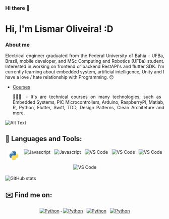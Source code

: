 <!-- BLOG-POST-LIST:START -->
<!-- BLOG-POST-LIST:END -->
### Hi there 👋
# Hi, I'm Lismar Oliveira! :D

### About me



<p align="justify">Electrical engineer graduated from the Federal University of Bahia - UFBa, Brazil, mobile developer, and MSc Computing and Robotics (UFBa) student. Interested in working on frontend or backend RestAPI's and flutter SDK. I'm currently learning about embedded system, artificial intelligence, Unity and I have a love / hate relationship with Programming. 😐</p>

- [Courses](https://1drv.ms/u/s!ApueJFa-5RQig-dBA0Q1iqsOcXmeuQ?e=SrwiME) <p align="justify">👨🏼‍🏫 - It's are technical courses on many technologies, such as Embedded Systems, PIC Microcontrollers, Arduino, RaspberryPI, Matlab, R, Python, Flutter, Switf, TDD, Design Patterns, Clean Architeture and more. </p>

![Alt Text](https://user-images.githubusercontent.com/46328448/109400101-7ba39100-7925-11eb-9d7b-7b689d0e83b8.gif)

## 🧰 Languages and Tools:
<p align="center">
<img src="https://raw.githubusercontent.com/github/explore/80688e429a7d4ef2fca1e82350fe8e3517d3494d/topics/python/python.png" alt="Python" height="40" style="vertical-align:top; margin:4px">
<img src="https://user-images.githubusercontent.com/46328448/109401028-f3c08580-792a-11eb-83e4-e335767e4404.png" alt="Javascript" height="40" style="vertical-align:top; margin:4px">
<img src="https://user-images.githubusercontent.com/46328448/109401765-53209480-792f-11eb-8904-c50c6bb80924.png" alt="Javascript" height="40" style="vertical-align:top; margin:4px">
<img src="https://user-images.githubusercontent.com/46328448/109401696-d8f01000-792e-11eb-86b4-a98f27106add.png" alt="VS Code" height="40" style="vertical-align:top; margin:4px">
<img src="https://user-images.githubusercontent.com/46328448/109401896-3a64ae80-7930-11eb-8788-89c48bc603ce.png" alt="VS Code" height="40" style="vertical-align:top; margin:4px">
<img src="https://user-images.githubusercontent.com/46328448/109401261-739b1f80-792c-11eb-805c-0c0bc4fd2179.png" alt="VS Code" height="40" style="vertical-align:top; margin:4px">
<img src="https://user-images.githubusercontent.com/46328448/109401501-eb1d7e80-792d-11eb-934d-1d3d3f6cbdc7.png" alt="VS Code" height="40" style="vertical-align:top; margin:4px">
</p>

![GitHub stats](https://github-readme-stats.vercel.app/api?username=lismaroliveira1&show_icons=true&theme=tokyonight)

## ✉️ Find me on:

<p align="center">
 <a href="https://github.com/lismaroliveira1" target="_blank" rel="noopener noreferrer"> <img src="https://user-images.githubusercontent.com/46328448/109400613-6f6d0300-7928-11eb-9750-edf02ac0f130.png" alt="Python" height="40" style="vertical-align:top; margin:4px"> </a>
 <a href="https://www.linkedin.com/in/lismar-oliveira-9a93ba94/" target="_blank" rel="noopener noreferrer"> <img src="https://user-images.githubusercontent.com/46328448/109400667-b78c2580-7928-11eb-9e35-a79f67be4308.png" alt="Python" height="40" style="vertical-align:top; margin:4px"></a>
 <a href="mailto:englismaroliveira@gmail.com"> <img src="https://user-images.githubusercontent.com/46328448/109400711-eefad200-7928-11eb-89a6-bae2718b33c9.png" alt="Python" height="40" style="vertical-align:top; margin:4px"></a>
 <a href="https://twitter.com/lismar_oliveira"> <img src="https://user-images.githubusercontent.com/46328448/109400844-c8896680-7929-11eb-8159-93efc3bcef67.png" alt="Python" height="40" style="vertical-align:top; margin:4px"></a>
</p>
